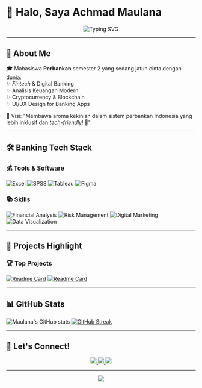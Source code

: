 # 👋 Halo, Saya Achmad Maulana

<p align="center">
  <img src="https://readme-typing-svg.demolab.com?font=Roboto+Condensed&size=30&duration=4000&pause=1000&color=20F7A0&center=true&vCenter=true&width=500&lines=💸+Future+Banker+Gen+Z;📈+Finance+Enthusiast;🏦+Digital+Banking+Explorer;💻+Tech-Savvy+Student;🔥+Berkarir+sambil+Ngopi" alt="Typing SVG" />
</p>

---

## 📌 **About Me**
🎓 Mahasiswa **Perbankan** semester 2 yang sedang jatuh cinta dengan dunia:<br>
✨ *Fintech* & Digital Banking<br>
✨ Analisis Keuangan Modern<br>
✨ Cryptocurrency & Blockchain<br>
✨ UI/UX Design for Banking Apps<br>

🔮 Visi: "Membawa aroma kekinian dalam sistem perbankan Indonesia yang lebih inklusif dan *tech-friendly*! 🚀"

---

## 🛠️ **Banking Tech Stack**
### 💰 Tools & Software
![Excel](https://img.shields.io/badge/-Microsoft_Excel-217346?style=flat-square&logo=microsoftexcel&logoColor=white)
![SPSS](https://img.shields.io/badge/-IBM_SPSS-FF6EB4?style=flat-square&logo=ibm&logoColor=white)
![Tableau](https://img.shields.io/badge/-Tableau-E97627?style=flat-square&logo=tableau&logoColor=white)
![Figma](https://img.shields.io/badge/-Figma-F24E1E?style=flat-square&logo=figma&logoColor=white)

### 📚 Skills
![Financial Analysis](https://img.shields.io/badge/-Analisis_Keuangan-20F7A0?style=flat-square)
![Risk Management](https://img.shields.io/badge/-Manajemen_Risiko-FFD700?style=flat-square)
![Digital Marketing](https://img.shields.io/badge/-Marketing_Digital-FF6B6B?style=flat-square)
![Data Visualization](https://img.shields.io/badge/-Visualisasi_Data-8854d0?style=flat-square)

---

## 🌟 **Projects Highlight**
### 🏆 Top Projects
[![Readme Card](https://github-readme-stats.vercel.app/api/pin/?username=yourusername&repo=banking-app-ui-design&theme=radical)](https://github.com/yourusername/banking-app-ui-design)
[![Readme Card](https://github-readme-stats.vercel.app/api/pin/?username=yourusername&repo=financial-literacy-course&theme=merko)](https://github.com/yourusername/financial-literacy-course)

---

## 📊 **GitHub Stats**
![Maulana's GitHub stats](https://github-readme-stats.vercel.app/api?username=yourusername&show_icons=true&theme=radical&hide_border=true)
[![GitHub Streak](https://streak-stats.demolab.com/?user=yourusername&theme=radical&hide_border=true)](https://git.io/streak-stats)

---

## 🤝 **Let's Connect!**
<p align="center">
  <a href="https://linkedin.com/in/yourprofile">
    <img src="https://img.shields.io/badge/LinkedIn-0077B5?style=for-the-badge&logo=linkedin&logoColor=white">
  </a>
  <a href="https://instagram.com/yourprofile">
    <img src="https://img.shields.io/badge/Instagram-E4405F?style=for-the-badge&logo=instagram&logoColor=white">
  </a>
  <a href="mailto:youremail@domain.com">
    <img src="https://img.shields.io/badge/Gmail-D14836?style=for-the-badge&logo=gmail&logoColor=white">
  </a>
</p>

---

<p align="center">
  <img src="https://capsule-render.vercel.app/api?type=waving&color=gradient&height=60&section=footer&width=100%"/>
</p>
